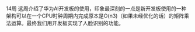 14周
这周介绍了华为AI开发板的使用，印象最深刻的一点是新开发板使用的一种架构可以在一个CPU时钟周期内完成原本是O(n3)（如果未经优化的话）的矩阵乘法运算。最终我们用开发板实现了人脸识别的功能。